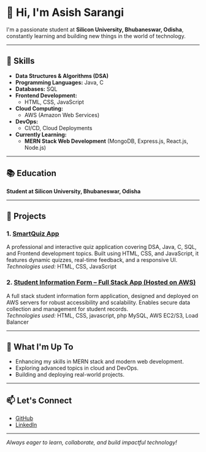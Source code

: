 # 👋 Hi, I'm Asish Sarangi

I'm a passionate student at **Silicon University, Bhubaneswar, Odisha**, constantly learning and building new things in the world of technology.

---

## 🚀 Skills

- **Data Structures & Algorithms (DSA)**
- **Programming Languages:** Java, C
- **Databases:** SQL
- **Frontend Development:**  
  - HTML, CSS, JavaScript
- **Cloud Computing:**  
  - AWS (Amazon Web Services)
- **DevOps:**  
  - CI/CD, Cloud Deployments
- **Currently Learning:**  
  - **MERN Stack Web Development** (MongoDB, Express.js, React.js, Node.js)

---

## 📚 Education

**Student at Silicon University, Bhubaneswar, Odisha**

---

## 💼 Projects

### 1. [SmartQuiz App](https://github.com/asish915/SmartQuiz-App)
A professional and interactive quiz application covering DSA, Java, C, SQL, and Frontend development topics. Built using HTML, CSS, and JavaScript, it features dynamic quizzes, real-time feedback, and a responsive UI.  
*Technologies used:* HTML, CSS, JavaScript

### 2. [Student Information Form – Full Stack App (Hosted on AWS)](https://github.com/asish915/User-Information-Form)
A full stack student information form application, designed and deployed on AWS servers for robust accessibility and scalability. Enables secure data collection and management for student records.  
*Technologies used:* HTML, CSS, javascript, php MySQL, AWS EC2/S3, Load Balancer

---

## 🌱 What I'm Up To

- Enhancing my skills in MERN stack and modern web development.
- Exploring advanced topics in cloud and DevOps.
- Building and deploying real-world projects.

---

## 📫 Let's Connect

- [GitHub](https://github.com/asish915)
- [LinkedIn](www.linkedin.com/in/asish-sarangi-8a33322a6) 

---

*Always eager to learn, collaborate, and build impactful technology!*
